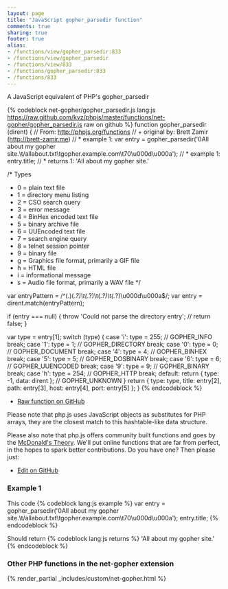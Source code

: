 ```yaml
---
layout: page
title: "JavaScript gopher_parsedir function"
comments: true
sharing: true
footer: true
alias:
- /functions/view/gopher_parsedir:833
- /functions/view/gopher_parsedir
- /functions/view/833
- /functions/gopher_parsedir:833
- /functions/833
---
```

<!-- Generated by Rakefile:build -->
A JavaScript equivalent of PHP's gopher_parsedir

{% codeblock net-gopher/gopher_parsedir.js lang:js https://raw.github.com/kvz/phpjs/master/functions/net-gopher/gopher_parsedir.js raw on github %}
function gopher_parsedir (dirent) {
  // From: http://phpjs.org/functions
  // +   original by: Brett Zamir (http://brett-zamir.me)
  // *     example 1: var entry = gopher_parsedir('0All about my gopher site.\t/allabout.txt\tgopher.example.com\t70\u000d\u000a');
  // *     example 1: entry.title;
  // *     returns 1: 'All about my gopher site.'

/* Types
  * 0 = plain text file
  * 1 = directory menu listing
  * 2 = CSO search query
  * 3 = error message
  * 4 = BinHex encoded text file
  * 5 = binary archive file
  * 6 = UUEncoded text file
  * 7 = search engine query
  * 8 = telnet session pointer
  * 9 = binary file
  * g = Graphics file format, primarily a GIF file
  * h = HTML file
  * i = informational message
  * s = Audio file format, primarily a WAV file
  */

  var entryPattern = /^(.)(.*?)\t(.*?)\t(.*?)\t(.*?)\u000d\u000a$/;
  var entry = dirent.match(entryPattern);

  if (entry === null) {
    throw 'Could not parse the directory entry';
    // return false;
  }

  var type = entry[1];
  switch (type) {
  case 'i':
    type = 255; // GOPHER_INFO
    break;
  case '1':
    type = 1; // GOPHER_DIRECTORY
    break;
  case '0':
    type = 0; // GOPHER_DOCUMENT
    break;
  case '4':
    type = 4; // GOPHER_BINHEX
    break;
  case '5':
    type = 5; // GOPHER_DOSBINARY
    break;
  case '6':
    type = 6; // GOPHER_UUENCODED
    break;
  case '9':
    type = 9; // GOPHER_BINARY
    break;
  case 'h':
    type = 254; // GOPHER_HTTP
    break;
  default:
    return {
      type: -1,
      data: dirent
    }; // GOPHER_UNKNOWN
  }
  return {
    type: type,
    title: entry[2],
    path: entry[3],
    host: entry[4],
    port: entry[5]
  };
}
{% endcodeblock %}

 - [Raw function on GitHub](https://github.com/kvz/phpjs/blob/master/functions/net-gopher/gopher_parsedir.js)

Please note that php.js uses JavaScript objects as substitutes for PHP arrays, they are 
the closest match to this hashtable-like data structure. 

Please also note that php.js offers community built functions and goes by the 
[McDonald's Theory](https://medium.com/what-i-learned-building/9216e1c9da7d). We'll put online 
functions that are far from perfect, in the hopes to spark better contributions. 
Do you have one? Then please just: 

 - [Edit on GitHub](https://github.com/kvz/phpjs/edit/master/functions/net-gopher/gopher_parsedir.js)

### Example 1
This code
{% codeblock lang:js example %}
var entry = gopher_parsedir('0All about my gopher site.\t/allabout.txt\tgopher.example.com\t70\u000d\u000a');
entry.title;
{% endcodeblock %}

Should return
{% codeblock lang:js returns %}
'All about my gopher site.'
{% endcodeblock %}


### Other PHP functions in the net-gopher extension
{% render_partial _includes/custom/net-gopher.html %}
